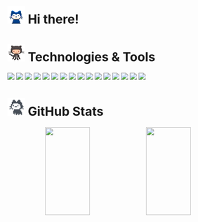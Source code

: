 <h1><img src="octocats/mona-whisper.gif" width="40" height="40"> Hi there!</h1> 

<h1><img src="octocats/octocat-squid.gif" width="40" height="40"> Technologies & Tools</h1>

![](https://img.shields.io/badge/HTML-informational?style=flat-square&logo=html5&logoColor=ffffff&color=E44D26)
![](https://img.shields.io/badge/CSS-informational?style=flat-square&logo=css3&logoColor=ffffff&color=25A1E1)
![](https://img.shields.io/badge/JavaScript-informational?style=flat-square&logo=javascript&logoColor=323330&color=f0db4f)
![](https://img.shields.io/badge/TypeScript-informational?style=flat-square&logo=typescript&logoColor=ffffff&color=007acc)
![](https://img.shields.io/badge/Vue-informational?style=flat-square&logo=vue.js&logoColor=ffffff&color=42B983)
![](https://img.shields.io/badge/Vuex-informational?style=flat-square&logo=vue.js&logoColor=ffffff&color=42B983)
![](https://img.shields.io/badge/Vue%20Router-informational?style=flat-square&logo=vue.js&logoColor=ffffff&color=42B983)
![](https://img.shields.io/badge/React-informational?style=flat-square&logo=react&logoColor=ffffff&color=066d89)
![](https://img.shields.io/badge/Node.JS-informational?style=flat-square&logo=node.js&logoColor=ffffff&color=3c873a)
![](https://img.shields.io/badge/Express-informational?style=flat-square&logo=express&logoColor=3c3c3c&color=e0f5ff)
![](https://img.shields.io/badge/MongoDB-informational?style=flat-square&logo=mongodb&logoColor=ffffff&color=00ED64)
![](https://img.shields.io/badge/PostgreSQL-informational?style=flat-square&logo=postgresql&logoColor=ffffff&color=336791)
![](https://img.shields.io/badge/Visual%20Studio-informational?style=flat-square&logo=visual-studio&logoColor=white&color=007acc)
![](https://img.shields.io/badge/ESLint-informational?style=flat-square&logo=eslint&logoColor=ffffff&color=8181f2)
![](https://img.shields.io/badge/Git-informational?style=flat-square&logo=git&logoColor=ffffff&color=bc4420)
![](https://img.shields.io/badge/NPM-informational?style=flat-square&logo=npm&logoColor=ffffff&color=CB0000)

<h1><img src="octocats/mona-loading.gif" width="40" height="40"> GitHub Stats</h1>

<div align="center">
  <img width="45%" height="200em" src="https://github-readme-stats.vercel.app/api?username=eugene-serb&count_private=true&theme=default&show_icons=true" />
  <img width="45%" height="200em" src="https://github-readme-stats.vercel.app/api/top-langs/?username=eugene-serb&langs_count=4&layout=compact" />
</div>

<!---
eugene-serb/eugene-serb is a ✨ special ✨ repository because its `README.md` (this file) appears on your GitHub profile.
You can click the Preview link to take a look at your changes.
--->
